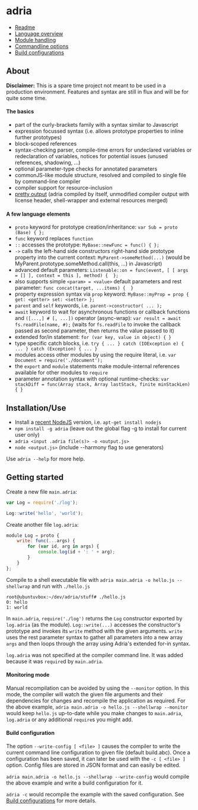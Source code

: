adria
=====

- <a href="//github.com/sinesc/adria/blob/master/README.md">Readme</a>
- <a href="//github.com/sinesc/adria/blob/master/doc/overview.md">Language overview</a>
- <a href="//github.com/sinesc/adria/blob/master/doc/modules.md">Module handling</a>
- <a href="//github.com/sinesc/adria/blob/master/doc/commandline.md">Commandline options</a>
- <a href="//github.com/sinesc/adria/blob/master/doc/config.md">Build configurations</a>

About
-----

**Disclaimer:** This is a spare time project not meant to be used in a production environment. Features and syntax are still in flux and will be for quite some time.

#### The basics

- part of the curly-brackets family with a syntax similar to Javascript
- expression focussed syntax (i.e. allows prototype properties to inline further prototypes)
- block-scoped references
- syntax-checking parser, compile-time errors for undeclared variables or redeclaration of variables, notices for potential issues (unused references, shadowing, ...)
- optional parameter-type checks for annotated parameters
- commonJS-like module structure, resolved and compiled to single file by command-line compiler
- compiler support for resource-inclusion
- [pretty output](https://github.com/sinesc/adria/blob/master/bin/adria.js) (adria compiled by itself, unmodified compiler output with license header, shell-wrapper and external resources merged)

#### A few language elements

- `proto` keyword for prototype creation/inheritance: `var Sub = proto (Base) { };`
- `func` keyword replaces `function`
- `::` accesses the prototype: `MyBase::newFunc = func() { };`
- `->` calls the left-hand side constructors right-hand side prototype property into the current context: `MyParent->someMethod(...)` (would be MyParent.prototype.someMethod.call(this, ...) in Javascript)
- advanced default parameters: `Listenable::on = func(event, [ [ args = [] ], context = this ], method) {  };`
- also supports simple `<param> = <value>` default parameters and rest parameter: `func concat(target, ...items) {  }`
- property expression syntax via `prop` keyword: `MyBase::myProp = prop { get: <getter> set: <setter> };`
- `parent` and `self` keywords, i.e. `parent->constructor( ... );`
- `await` keyword to wait for asynchronous functions or callback functions and `([...,] # [, ...])` operator (async-wrap): `var result = await fs.readFile(name, #);` (waits for `fs.readFile` to invoke the callback passed as second parameter, then returns the value passed to it)
- extended for/in statement: `for (var key, value in object) { }`
- type specific catch blocks, i.e. `try { ... } catch (IOException e) { ... } catch (Exception) { ... }`
- modules access other modules by using the require literal, i.e. `var Document = require('./document');`
- the `export` and `module` statements make module-internal references available for other modules to `require`
- parameter annotation syntax with optional runtime-checks: `var stackDiff = func(Array stack, Array lastStack, finite minStackLen) { }`

Installation/Use
----------------

- Install a [recent NodeJS](https://github.com/joyent/node/wiki/Installing-Node.js-via-package-manager#wiki-ubuntu-mint-elementary-os) version, i.e. `apt-get install nodejs`
- `npm install -g adria` (leave out the global flag -g to install for current user only)
- `adria <input .adria file(s)> -o <output.js>`
- `node <output.js>` (include --harmony flag to use generators)

Use `adria --help` for more help.

Getting started
---------------

Create a new file `main.adria`:

```javascript
var Log = require('./log');

Log::write('hello', 'world');
```

Create another file `log.adria`:

```javascript
module Log = proto {
    write: func(...args) {
        for (var id, arg in args) {
            console.log(id + ': ' + arg);
        }
    }
};
```

Compile to a shell executable file with `adria main.adria -o hello.js --shellwrap` and run with `./hello.js`

```
root@ubuntuvbox:~/dev/adria/stuff# ./hello.js
0: hello
1: world
```

In `main.adria`, `require('./log')` returns the `Log` constructor exported by `log.adria` (as the module). `Log::write(...)` accesses the constructor's prototype
and invokes its `write` method with the given arguments. `write` uses the rest parameter syntax to gather all parameters into a new array `args` and then loops
through the array using Adria's extended for-in syntax.

`log.adria` was not specified at the compiler command line. It was added because it was `require`d by `main.adria`.

#### Monitoring mode

Manual recompilation can be avoided by using the `--monitor` option. In this mode, the compiler will watch the given file arguments and their dependencies for
changes and recompile the application as required. For the above example, `adria main.adria -o hello.js --shellwrap --monitor` would keep `hello.js` up-to-date
while you make changes to `main.adria`, `log.adria` or any additional `require`s you might add.

#### Build configuration

The option `--write-config [ <file> ]` causes the compiler to write the current command line configuration to given file (default build.abc). Once a configuration
has been saved, it can later be used with the `-c [ <file> ]` option. Config files are stored in JSON format and can easily be edited.

`adria main.adria -o hello.js --shellwrap --write-config` would compile the above example and write a build configuration for it.

`adria -c` would recompile the example with the saved configuration. See <a href="//github.com/sinesc/adria/blob/master/doc/config.md">Build configurations</a>
for more details.